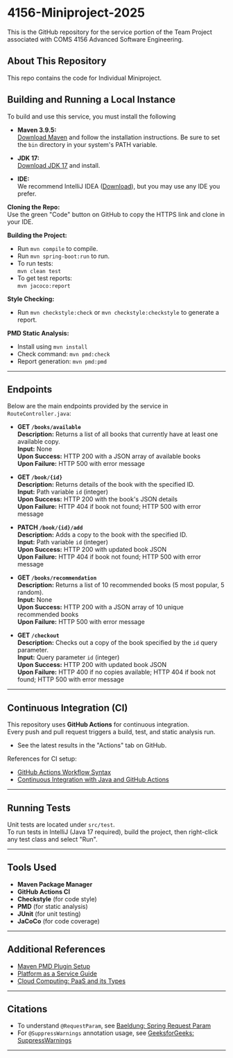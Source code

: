 # 4156-Miniproject-2025

This is the GitHub repository for the service portion of the Team Project associated with COMS 4156 Advanced Software Engineering.


## About This Repository

This repo contains the code for Individual Miniproject.

## Building and Running a Local Instance

To build and use this service, you must install the following 

- **Maven 3.9.5:**  
  [Download Maven](https://maven.apache.org/download.cgi) and follow the installation instructions. Be sure to set the `bin` directory in your system's PATH variable.

- **JDK 17:**  
  [Download JDK 17](https://www.oracle.com/java/technologies/javase/jdk17-archive-downloads.html) and install.

- **IDE:**  
  We recommend IntelliJ IDEA ([Download](https://www.jetbrains.com/idea/download/?section=windows)), but you may use any IDE you prefer.

**Cloning the Repo:**  
Use the green "Code" button on GitHub to copy the HTTPS link and clone in your IDE.

**Building the Project:**  
- Run `mvn compile` to compile.
- Run `mvn spring-boot:run` to run.
- To run tests:  
  `mvn clean test`
- To get test reports:  
  `mvn jacoco:report`

**Style Checking:**  
- Run `mvn checkstyle:check` or `mvn checkstyle:checkstyle` to generate a report.

**PMD Static Analysis:**  
- Install using `mvn install`
- Check command: `mvn pmd:check`
- Report generation: `mvn pmd:pmd`

---

## Endpoints

Below are the main endpoints provided by the service in `RouteController.java`:

- **GET `/books/available`**  
  **Description:** Returns a list of all books that currently have at least one available copy.  
  **Input:** None  
  **Upon Success:** HTTP 200 with a JSON array of available books  
  **Upon Failure:** HTTP 500 with error message

- **GET `/book/{id}`**  
  **Description:** Returns details of the book with the specified ID.  
  **Input:** Path variable `id` (integer)  
  **Upon Success:** HTTP 200 with the book's JSON details  
  **Upon Failure:** HTTP 404 if book not found; HTTP 500 with error message

- **PATCH `/book/{id}/add`**  
  **Description:** Adds a copy to the book with the specified ID.  
  **Input:** Path variable `id` (integer)  
  **Upon Success:** HTTP 200 with updated book JSON  
  **Upon Failure:** HTTP 404 if book not found; HTTP 500 with error message

- **GET `/books/recommendation`**  
  **Description:** Returns a list of 10 recommended books (5 most popular, 5 random).  
  **Input:** None  
  **Upon Success:** HTTP 200 with a JSON array of 10 unique recommended books  
  **Upon Failure:** HTTP 500 with error message

- **GET `/checkout`**  
  **Description:** Checks out a copy of the book specified by the `id` query parameter.  
  **Input:** Query parameter `id` (integer)  
  **Upon Success:** HTTP 200 with updated book JSON  
  **Upon Failure:** HTTP 400 if no copies available; HTTP 404 if book not found; HTTP 500 with error message

---

## Continuous Integration (CI)

This repository uses **GitHub Actions** for continuous integration.  
Every push and pull request triggers a build, test, and static analysis run.

- See the latest results in the "Actions" tab on GitHub.

References for CI setup:
- [GitHub Actions Workflow Syntax](https://docs.github.com/en/actions/reference/workflows-and-actions/workflow-syntax)
- [Continuous Integration with Java and GitHub Actions](https://faun.pub/continuous-integration-of-java-project-with-github-actions-7a8a0e8246ef)

---

## Running Tests

Unit tests are located under `src/test`.  
To run tests in IntelliJ (Java 17 required), build the project, then right-click any test class and select "Run".

---

## Tools Used

- **Maven Package Manager**
- **GitHub Actions CI**
- **Checkstyle** (for code style)
- **PMD** (for static analysis)
- **JUnit** (for unit testing)
- **JaCoCo** (for code coverage)

---

## Additional References

- [Maven PMD Plugin Setup](https://maven.apache.org/plugins/maven-pmd-plugin/)
- [Platform as a Service Guide](https://medium.com/%40anurag.webtel/platform-as-a-service-a-comprehensive-guide-to-paas-16f3f319387e)
- [Cloud Computing: PaaS and its Types](https://www.geeksforgeeks.org/cloud-computing/platform-as-a-service-paas-and-its-types)

---

## Citations

- To understand `@RequestParam`, see [Baeldung: Spring Request Param](https://www.baeldung.com/spring-request-param)
- For `@SuppressWarnings` annotation usage, see [GeeksforGeeks: SuppressWarnings](https://www.geeksforgeeks.org/java/the-suppresswarnings-annotation-in-java/)

---
